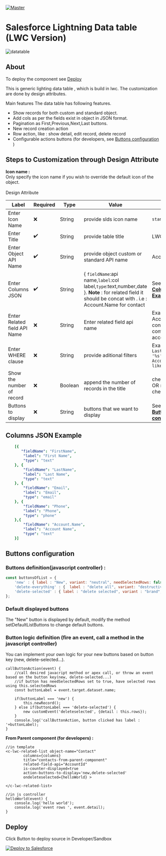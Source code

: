 [![Master](https://github.com/Sarveshgithub/sfdc-lwc-lightning-datatable/actions/workflows/master_push.yml/badge.svg?branch=master)](https://github.com/Sarveshgithub/sfdc-lwc-lightning-datatable/actions/workflows/master_push.yml)

# Salesforce Lightning Data table (LWC Version) 

![datatable](https://user-images.githubusercontent.com/39730173/158892595-3e7c91a3-9259-4e13-914b-191504ca8a05.PNG)

## About

To deploy the component see [Deploy](#deploy)

This is generic lighting data table , which is build in lwc.
The customization are done by design attributes.

Main features
The data table has following features.
- Show records for both custom and standard object.
- Add cols as per the fields exist in object in JSON format.
- Pagination as First,Previous,Next,Last buttons.
- New record creation action
- Row action, like : show detail, edit record, delete record
- Configurable actions buttons (for developers, see [Buttons configuration](#buttons-configuration) )

## Steps to Customization through Design Attribute

**Icon name :** <br/>
Only specify the icon name if you wish to override the default icon of the object.
<br/><br/>
Design Attribute

| Label           | Required | Type       | Value                        | Example             |
|-----------------|------------|------------|------------------------------|---------------------|
| Enter Icon Name | :x:      | String     | provide slds icon name  |  `standard:account` |
| Enter Title     | :heavy_check_mark:      | String     | provide table title |  LWC Table               |
| Enter Object API Name | :heavy_check_mark:   | String| provide object custom or standard API name|  Account |
| Enter Columns JSON | :heavy_check_mark:  | String | { `fieldName`:api name,`label`:col label,`type`:text,number,date }. **Note** : for related field it should be concat with . i.e : Account.Name for contact | See below [**Column JSON Example**](#columns-json-example)
Enter Related field API Name | :x: | String | Enter related field api name | Example AccountId for contact when component is on account layout.
Enter WHERE clause | :x: | String | provide aditional filters | Example `LastName like '%s' AND Account.Name like '%t'`
| Show the number of record | :x: | Boolean | append the number of records in the title  |  checked(true) OR not checked(false) |
| Buttons to display | :x: | String | buttons that we want to display  | See below [**Buttons configuration**](#buttons-configuration) |

## Columns JSON Example
``` yaml 
    [{ 
       "fieldName": "FirstName",
        "label": "First Name",
        "type": "text"
    }, {
        "fieldName": "LastName",
        "label": "Last Name",
        "type": "text"
    }, {
        "fieldName": "Email",
        "label": "Email",
        "type": "email"
    }, {
        "fieldName": "Phone",
        "label": "Phone",
        "type": "phone"
    },{
        "fieldName": "Account.Name",
        "label": "Account Name",
        "type": "text"
    }]
```
## Buttons configuration

### Buttons definition(javascript controller) :
```js
const buttonsOfList = {
    'new' : { label : "New", variant: "neutral", needSelectedRows: false }, 
    'delete-everything' : {  label : "delete all", variant: "destructive", needSelectedRows: false },
    'delete-selected' : { label : "delete selected", variant : "brand", needSelectedRows: true }
};
```
### Default displayed buttons
The "New" button is displayed by default, modify the method setDefaultListButtons to change default buttons.


### Button logic definition (fire an event, call a method in the javascript controller)
You can implement your own logic for your new buttons based on button key (new, delete-selected...).

```JS
callButtonAction(event) {
    //call desired javacript method or apex call, or throw an event based on the button key(new, delete-selected...)
    //if button has needSelectedRows set to true, have selected rows using this.selectedRows
    const buttonLabel = event.target.dataset.name;

    if(buttonLabel === 'new') {
        this.newRecord();
    } else if(buttonLabel === 'delete-selected') {
        new customEvent('deleteselected', {detail : this.rows});
    }
    console.log('callButtonAction, button clicked has label : '+buttonLabel);
}
```

**From Parent component (for developers) :**
```
//in template
<c-lwc-related-list object-name="Contact"
        columns={columns}
        title="contacts-from-parent-component"
        related-field-api="AccountId"
        is-counter-displayed=true
        action-buttons-to-display='new,delete-selected'
        ondeleteselected={helloWorld} >

</c-lwc-related-list>
```
```
//in js controller
helloWorld(event) {
    console.log('hello world');
    console.log('event rows ', event.detail);
}
```

## Deploy
Click Button to deploy source in Developer/Sandbox

<a href="https://githubsfdeploy.herokuapp.com/app/githubdeploy/Sarveshgithub/sfdc-lwc-lightning-datatable">
  <img alt="Deploy to Salesforce"
       src="https://raw.githubusercontent.com/afawcett/githubsfdeploy/master/deploy.png">
</a>

